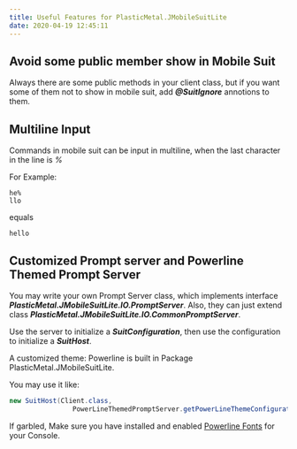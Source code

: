 ```yaml
---
title: Useful Features for PlasticMetal.JMobileSuitLite
date: 2020-04-19 12:45:11
---
```



## Avoid some public member show in Mobile Suit

Always there are some public methods in your client class, but if you want some of them not to show in mobile suit, add ***@SuitIgnore*** annotions to them.

## Multiline Input

Commands in mobile suit can be input in multiline, when the last character in the line is *%*

For Example:

``` MobileSuitScript
he%
llo
```

equals

``` MobileSuitScript
hello
```

## Customized Prompt server and Powerline Themed Prompt Server

You may write your own Prompt Server class, which implements interface ***PlasticMetal.JMobileSuitLite.IO.PromptServer***. Also, they can just extend class ***PlasticMetal.JMobileSuitLite.IO.CommonPromptServer***.

Use the server to initialize a ***SuitConfiguration***, then use the configuration to initialize a ***SuitHost***.

A customized theme: Powerline is built in Package PlasticMetal.JMobileSuitLite.

You may use it like:

``` java
new SuitHost(Client.class, 
                PowerLineThemedPromptServer.getPowerLineThemeConfiguration()).Run();
```

If garbled, Make sure you have installed and enabled [Powerline Fonts](https://github.com/powerline/fonts) for your Console.